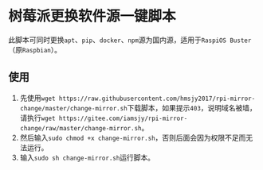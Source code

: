 # 树莓派更换软件源一键脚本
此脚本可同时更换`apt`、`pip`、`docker`、`npm`源为国内源，适用于`RaspiOS Buster`（原`Raspbian`）。

## 使用

1. 先使用`wget https://raw.githubusercontent.com/hmsjy2017/rpi-mirror-change/master/change-mirror.sh`下载脚本，如果提示`403`，说明域名被墙，请执行`wget https://gitee.com/iamsjy/rpi-mirror-change/raw/master/change-mirror.sh`。
2. 然后输入`sudo chmod +x change-mirror.sh`，否则后面会因为权限不足而无法运行。
3. 输入`sudo sh change-mirror.sh`运行脚本。
